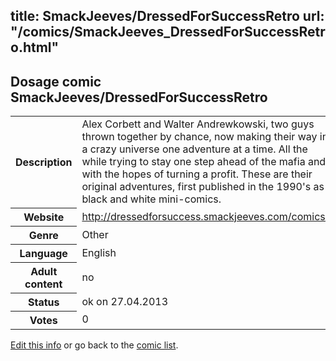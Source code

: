 title: SmackJeeves/DressedForSuccessRetro
url: "/comics/SmackJeeves_DressedForSuccessRetro.html"
---
Dosage comic SmackJeeves/DressedForSuccessRetro
-----------------------------------------

<p id="msg"></p>
<script type="text/javascript">
if (window.location.search === '?edit_info_mail=sent_ok') {
  var elem = document.getElementById("msg");
  elem.innerHTML = 'Edited information sucessfully sent.';
  elem.className = 'ok';
}
</script>
<table class="comicinfo">
<tr>
<th>Description</th><td>Alex Corbett and Walter Andrewkowski, two guys thrown together by chance, now making their way in a crazy universe one adventure at a time. All the while trying to stay one step ahead of the mafia and with the hopes of turning a profit. These are their original adventures, first published in the 1990's as black and white mini-comics.</td>
</tr>
<tr>
<th>Website</th><td><a href="http://dressedforsuccess.smackjeeves.com/comics/">http://dressedforsuccess.smackjeeves.com/comics/</a></td>
</tr>
<tr>
<th>Genre</th><td>Other</td>
</tr>
<tr>
<th>Language</th><td>English</td>
</tr>
<tr>
<th>Adult content</th><td>no</td>
</tr>
<tr>
<th>Status</th><td>ok on 27.04.2013</td>
</tr>
<tr>
<th>Votes</th><td>0</td>
</tr>
</table>

[Edit this info](SmackJeeves_DressedForSuccessRetro_edit.html) or go back to the [comic list](../comic-index.html).
